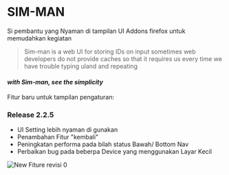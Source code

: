 # SIM-MAN
Si pembantu yang Nyaman di tampilan UI
Addons firefox untuk memudahkan kegiatan

>Sim-man is a web UI for storing IDs on input sometimes web developers do not provide caches so that it requires us every time we have trouble typing uland and repeating

#### *with Sim-man, see the simplicity*
    
Fitur baru untuk tampilan pengaturan:

 ### Release 2.2.5   
 * UI Setting lebih nyaman di gunakan
 * Penambahan Fitur "kembali"
 * Peningkatan performa pada bilah status Bawah/ Bottom Nav
 * Perbaikan bug pada beberpa Device yang menggunakan Layar Kecil
   
![New Fiture revisi 0](https://user-images.githubusercontent.com/31203402/173829852-ccd51c5b-37d4-4a67-9eb4-b5d9939b6029.jpg)
